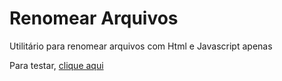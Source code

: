 # Renomear Arquivos

Utilitário para renomear arquivos com Html e Javascript apenas

Para testar, [clique aqui](https://reneesalles.github.io/renomear_arquivos/)